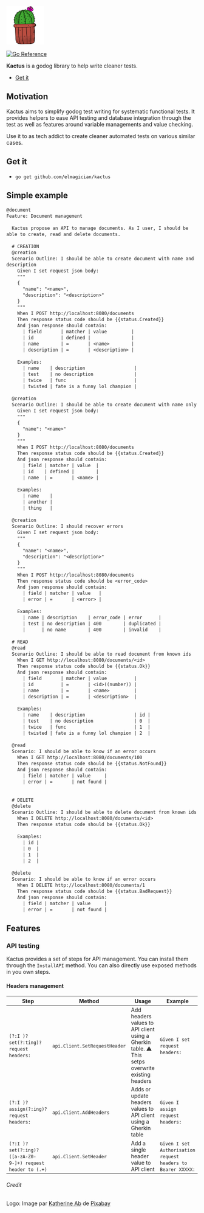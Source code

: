 <img src="kactus.png" alt="logo" height="100">

[![Go Reference](https://pkg.go.dev/badge/github.com/elmagician/kactus.svg)](https://pkg.go.dev/github.com/elmagician/kactus)

**Kactus** is a godog library to help write cleaner tests.

<!-- TOC -->

- [Get it](#get-it)

<!-- /TOC -->

## Motivation

Kactus aims to simplify godog test writing for systematic functional tests. It provides helpers to ease API testing and
database integration through the test as well as features around variable managements and value checking.

Use it to as tech addict to create cleaner automated tests on various similar cases.

## Get it

- `go get github.com/elmagician/kactus`

## Simple example

```gherkin
@document
Feature: Document management

  Kactus propose an API to manage documents. As I user, I should be able to create, read and delete documents.

  # CREATION
  @creation
  Scenario Outline: I should be able to create document with name and description
    Given I set request json body:
    """
    {
      "name": "<name>",
      "description": "<description>"
    }
    """
    When I POST http://localhost:8080/documents
    Then response status code should be {{status.Created}}
    And json response should contain:
      | field       | matcher | value         |
      | id          | defined |               |
      | name        | =       | <name>        |
      | description | =       | <description> |

    Examples:
      | name    | description                  |
      | test    | no description               |
      | twice   | func                         |
      | twisted | fate is a funny lol champion |

  @creation
  Scenario Outline: I should be able to create document with name only
    Given I set request json body:
    """
    {
      "name": "<name>"
    }
    """
    When I POST http://localhost:8080/documents
    Then response status code should be {{status.Created}}
    And json response should contain:
      | field | matcher | value  |
      | id    | defined |        |
      | name  | =       | <name> |

    Examples:
      | name    |
      | another |
      | thing   |

  @creation
  Scenario Outline: I should recover errors
    Given I set request json body:
    """
    {
      "name": "<name>",
      "description": "<description>"
    }
    """
    When I POST http://localhost:8080/documents
    Then response status code should be <error_code>
    And json response should contain:
      | field | matcher | value   |
      | error | =       | <error> |

    Examples:
      | name | description    | error_code | error      |
      | test | no description | 400        | duplicated |
      |      | no name        | 400        | invalid    |

  # READ
  @read
  Scenario Outline: I should be able to read document from known ids
    When I GET http://localhost:8080/documents/<id>
    Then response status code should be {{status.Ok}}
    And json response should contain:
      | field       | matcher | value          |
      | id          | =       | <id>((number)) |
      | name        | =       | <name>         |
      | description | =       | <description>  |

    Examples:
      | name    | description                  | id |
      | test    | no description               | 0  |
      | twice   | func                         | 1  |
      | twisted | fate is a funny lol champion | 2  |

  @read
  Scenario: I should be able to know if an error occurs
    When I GET http://localhost:8080/documents/100
    Then response status code should be {{status.NotFound}}
    And json response should contain:
      | field | matcher | value     |
      | error | =       | not found |


  # DELETE
  @delete
  Scenario Outline: I should be able to delete document from known ids
    When I DELETE http://localhost:8080/documents/<id>
    Then response status code should be {{status.Ok}}

    Examples:
      | id |
      | 0  |
      | 1  |
      | 2  |

  @delete
  Scenario: I should be able to know if an error occurs
    When I DELETE http://localhost:8080/documents/1
    Then response status code should be {{status.BadRequest}}
    And json response should contain:
      | field | matcher | value     |
      | error | =       | not found |

```

## Features

### API testing

Kactus provides a set of steps for API management. You can install them through the `InstallAPI` method.
You can also directly use exposed methods in you own steps.

#### Headers management

| Step                                                        | Method                        | Usage                                                                                                   | Example                                                      |
|-------------------------------------------------------------|-------------------------------|---------------------------------------------------------------------------------------------------------|--------------------------------------------------------------|
| `(?:I )?set(?:ting)? request headers:`                      | `api.Client.SetRequestHeader` | Add headers values to API client using a Gherkin table. :warning: This setps overwrite existing headers | `Given I set request headers:`                               |
| `(?:I )?assign(?:ing)? request headers:`                    | `api.Client.AddHeaders`       | Adds or update headers values to API client using a Gherkin table                                       | `Given I assign request headers:`                            |
| `(?:I )?set(?:ing)? ([a-zA-Z0-9-]+) request header to (.+)` | `api.Client.SetHeader`        | Add a single header value to API client                                                                 | `Given I set Authorisation request headers to Bearer XXXXX:` |

###### Credit

Logo: Image
par <a href="https://pixabay.com/fr/users/Katillustrationlondon-10871763/?utm_source=link-attribution&amp;utm_medium=referral&amp;utm_campaign=image&amp;utm_content=4294916">
Katherine Ab</a>
de <a href="https://pixabay.com/fr/?utm_source=link-attribution&amp;utm_medium=referral&amp;utm_campaign=image&amp;utm_content=4294916">
Pixabay</a>
